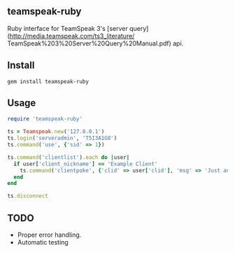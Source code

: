 teamspeak-ruby
----------
Ruby interface for TeamSpeak 3's [server query](http://media.teamspeak.com/ts3_literature/
TeamSpeak%203%20Server%20Query%20Manual.pdf) api.

Install
----------
```shell
gem install teamspeak-ruby
```

Usage
----------
```ruby
require 'teamspeak-ruby'

ts = Teamspeak.new('127.0.0.1')
ts.login('serveradmin', 'T5I3A1G8')
ts.command('use', {'sid' => 1})

ts.command('clientlist').each do |user|
  if user['client_nickname'] == 'Example Client'
    ts.command('clientpoke', {'clid' => user['clid'], 'msg' => 'Just an example!'})
  end
end

ts.disconnect
```

TODO
----------
- Proper error handling.
- Automatic testing
